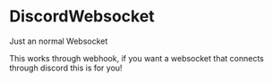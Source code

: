 # DiscordWebsocket

Just an normal Websocket

This works through webhook, if you want a websocket that connects through discord this is for you!
